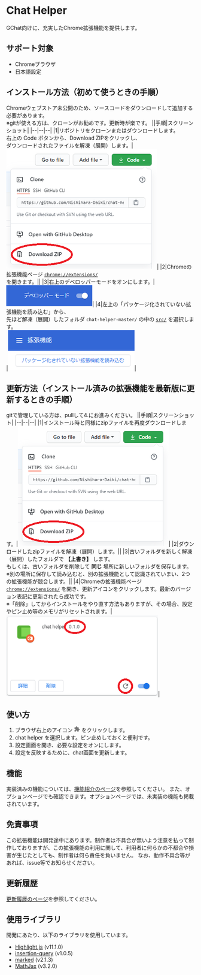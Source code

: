 # Chat Helper
GChat向けに、充実したChrome拡張機能を提供します。

## サポート対象
- Chromeブラウザ
- 日本語設定

## インストール方法（初めて使うときの手順）

Chromeウェブストア未公開のため、ソースコードをダウンロードして追加する必要があります。<br>
※gitが使える方は、クローンがお勧めです。更新時が楽です。
||手順|スクリーンショット|
|--|--|--|
|1|リポジトリをクローンまたはダウンロードします。<br>右上の Code ボタンから、Download ZIPをクリックし、<br>ダウンロードされたファイルを解凍（展開）します。|![ダウンロード手順](./docs/images/install-download.png)|
|2|Chromeの拡張機能ページ [`chrome://extensions/`](chrome://extensions/) <br>を開きます。||
|3|右上のデベロッパーモードをオンにします。|![デベロッパーモード](./docs/images/install-developer-mode.png)|
|4|左上の「パッケージ化されていない拡張機能を読み込む」から、<br>先ほど解凍（展開）したフォルダ `chat-helper-master/` の中の [`src/`](./src) を選択します。<br>|![パッケージ化されていない拡張機能を読み込む](./docs/images/install-load.png)|


## 更新方法（インストール済みの拡張機能を最新版に更新するときの手順）

gitで管理している方は、pullして4.にお進みください。
||手順|スクリーンショット|
|--|--|--|
|1|インストール時と同様にzipファイルを再度ダウンロードします。|![](./docs/images/install-download.png)|
|2|ダウンロードしたzipファイルを解凍（展開）します。||
|3|古いフォルダを新しく解凍（展開）したフォルダで **【上書き】** します。<br>もしくは、古いフォルダを削除して **同じ** 場所に新しいフォルダを保存します。<br>※別の場所に保存して読み込むと、別の拡張機能として認識されていまい、2つの拡張機能が競合します。||
|4|Chromeの拡張機能ページ [`chrome://extensions/`](chrome://extensions/) を開き、更新アイコンをクリックします。最新のバージョン表記に更新されたら成功です。<br>※「削除」してからインストールをやり直す方法もありますが、その場合、設定やピン止め等のメモリがリセットされます。|![](./docs/images/update_update.png)|

## 使い方
1. ブラウザ右上のアイコン <img src="./docs/images/extension_icon.png" width="16"> をクリックします。
2. chat helper を選択します。ピン止めしておくと便利です。
3. 設定画面を開き、必要な設定をオンにします。
4. 設定を反映するために、chat画面を更新します。


## 機能
実装済みの機能については、[機能紹介のページ](./docs/functions.md)を参照してください。
また、オプションページでも確認できます。オプションページでは、未実装の機能も掲載されています。


## 免責事項
この拡張機能は開発途中にあります。制作者は不具合が無いよう注意を払って制作しておりますが、この拡張機能の利用に関して、利用者に何らかの不都合や損害が生じたとしても、制作者は何ら責任を負いません。
なお、動作不具合等があれば、issue等でお知らせください。


## 更新履歴
[更新履歴のページ](./docs/history.md)を参照してください。


## 使用ライブラリ
開発にあたり、以下のライブラリを使用しています。

+ [Highlight.js](https://highlightjs.org/) (v11.1.0)
+ [insertion-query](https://github.com/naugtur/insertionQuery) (v1.0.5)
+ [marked](https://github.com/markedjs/marked) (v2.1.3)
+ [MathJax](https://github.com/mathjax/MathJax) (v3.2.0)
